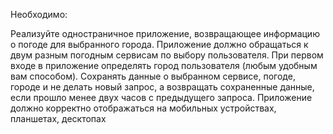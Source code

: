 Необходимо:

Реализуйте одностраничное приложение, возвращающее информацию о погоде для выбранного города. 
Приложение должно обращаться к двум разным погодным сервисам по выбору пользователя.
При первом входе в приложение определять город пользователя (любым удобным вам способом).
Сохранять данные о выбранном сервисе, погоде, городе и не делать новый запрос, а возвращать сохраненные данные, если прошло менее двух часов с предыдущего запроса. 
Приложение должно корректно отображаться на мобильных устройствах, планшетах, десктопах

